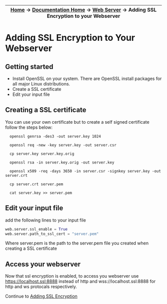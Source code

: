 | [Home](/trick) → [Documentation Home](../Documentation-Home) → [Web Server](Webserver) → Adding SSL Encryption to your Webserver |
|------------------------------------------------------------------|

# Adding SSL Encryption to Your Webserver

## Getting started
+ Install OpenSSL on your system. There are OpenSSL install packages for all major Linux distributions.
+ Create a SSL certificate
+ Edit your input file

## Creating a SSL certificate
You can use your own certificate but to create a self signed certificate follow the steps below:
```
  openssl genrsa -des3 -out server.key 1024

  openssl req -new -key server.key -out server.csr

  cp server.key server.key.orig

  openssl rsa -in server.key.orig -out server.key

  openssl x509 -req -days 3650 -in server.csr -signkey server.key -out server.crt

  cp server.crt server.pem

  cat server.key >> server.pem
```

## Edit your input file

add the following lines to your input file
```python
web.server.ssl_enable = True
web.server.path_to_ssl_cert = "server.pem"
```
Where server.pem is the path to the server.pem file you created when creating a SSL certificate

## Access your webserver
Now that ssl encryption is enabled, to access you webserver use https://localhost.ssl:8888 instead of http and wss://localhost.ssl:8888 for http and ws protocals respectively.

Continue to [Adding SSL Encryption](SSL)